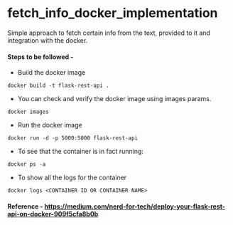 # fetch_info_docker_implementation
Simple approach to fetch certain info from the text, provided to it and integration with the docker.

#### Steps to be followed -
 - Build the docker image
 ```buildoutcfg
docker build -t flask-rest-api .
```
 - You can check and verify the docker image using images params.
```buildoutcfg
docker images
```
 - Run the docker image
```buildoutcfg
docker run -d -p 5000:5000 flask-rest-api
```
 - To see that the container is in fact running:
```buildoutcfg
docker ps -a
```
 - To show all the logs for the container 
```buildoutcfg
docker logs <CONTAINER ID OR CONTAINER NAME>
```
#### Reference - https://medium.com/nerd-for-tech/deploy-your-flask-rest-api-on-docker-909f5cfa8b0b